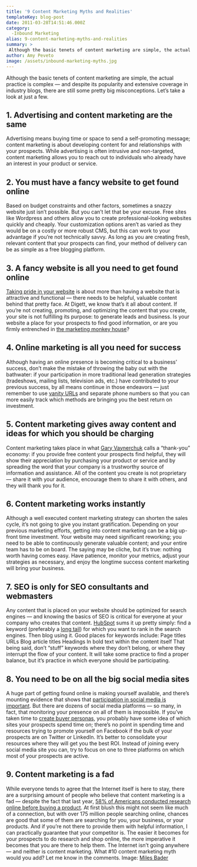 ```yaml
---
title: '9 Content Marketing Myths and Realities'
templateKey: blog-post
date: 2011-03-28T14:51:46.000Z
category: 
  -Inbound Marketing
alias: 9-content-marketing-myths-and-realities
summary: > 
 Although the basic tenets of content marketing are simple, the actual practice is complex — and despite its popularity and extensive coverage in industry blogs, there are still some pretty big misconceptions. Let’s take a look at just a few.
author: Amy Peveto
image: /assets/inbound-marketing-myths.jpg
---
```


Although the basic tenets of content marketing are simple, the actual practice is complex — and despite its popularity and extensive coverage in industry blogs, there are still some pretty big misconceptions. Let’s take a look at just a few.

1\. Advertising and content marketing are the same
--------------------------------------------------

Advertising means buying time or space to send a self-promoting message; content marketing is about developing content for and relationships with your prospects. While advertising is often intrusive and non-targeted, content marketing allows you to reach out to individuals who already have an interest in your product or service.

2\. You must have a fancy website to get found online
-----------------------------------------------------

Based on budget constraints and other factors, sometimes a snazzy website just isn’t possible. But you can’t let that be your excuse. Free sites like Wordpress and others allow you to create professional-looking websites quickly and cheaply. Your customization options aren’t as varied as they would be on a costly or more robust CMS, but this can work to your advantage if you’re not technically savvy. As long as you are creating fresh, relevant content that your prospects can find, your method of delivery can be as simple as a free blogging platform.

3\. A fancy website is all you need to get found online
-------------------------------------------------------

[Taking pride in your website](/2010/06/07/take-pride-your-website) is about more than having a website that is attractive and functional — there needs to be helpful, valuable content behind that pretty face. At Digett, we know that’s it all about content. If you’re not creating, promoting, and optimizing the content that you create, your site is not fulfilling its purpose: to generate leads and business. Is your website a place for your prospects to find good information, or are you firmly entrenched in [the marketing monkey house](/2010/05/05/avoid-marketing-monkey-house)?   

4\. Online marketing is all you need for success    
----------------------------------------------------

Although having an online presence is becoming critical to a business’ success, don’t make the mistake of throwing the baby out with the bathwater: if your participation in more traditional lead generation strategies (tradeshows, mailing lists, television ads, etc.) have contributed to your previous success, by all means continue in those endeavors — just remember to use [vanity URLs](https://en.wikipedia.org/wiki/Vanity_URL) and separate phone numbers so that you can more easily track which methods are bringing you the best return on investment.

5\. Content marketing gives away content and ideas for which you should be charging
-----------------------------------------------------------------------------------

Content marketing takes place in what [Gary Vaynerchuk](https://www.garyvaynerchuk.com/) calls a “thank-you” economy: if you provide free content your prospects find helpful, they will show their appreciation by purchasing your product or service and by spreading the word that your company is a trustworthy source of information and assistance. All of the content you create is not proprietary — share it with your audience, encourage them to share it with others, and they will thank you for it.    

6\. Content marketing works instantly    
-----------------------------------------

Although a well executed content marketing strategy can shorten the sales cycle, it’s not going to give you instant gratification. Depending on your previous marketing efforts, getting into content marketing can be a big up-front time investment. Your website may need significant reworking; you need to be able to continuously generate valuable content; and your entire team has to be on board. The saying may be cliche, but it’s true: nothing worth having comes easy. Have patience, monitor your metrics, adjust your strategies as necessary, and enjoy the longtime success content marketing will bring your business.   

7\. SEO is only for SEO consultants and webmasters  
----------------------------------------------------

Any content that is placed on your website should be optimized for search engines — and knowing the basics of SEO is critical for everyone at your company who creates that content. [HubSpot](http://www.hubspot.com/) sums it up pretty simply: find a keyword (preferably a [long tail](http://blog.hubspot.com/blog/tabid/6307/bid/6002/Finding-Blue-Ocean-Keywords-A-Fresh-Look-At-The-Long-Tail.aspx)) for which you want to rank in the search engines. Then blog using it. Good places for keywords include: Page titles URLs Blog article titles Headings In bold text within the content itself That being said, don’t “stuff” keywords where they don’t belong, or where they interrupt the flow of your content. It will take some practice to find a proper balance, but it’s practice in which everyone should be participating.

8\. You need to be on all the big social media sites
----------------------------------------------------

A huge part of getting found online is making yourself available, and there’s mounting evidence that shows that [participation in social media is important](http://www.socialmediatoday.com/index.php?q=danshwabel/101219/some-very-interesting-personal-branding-statistics). But there are dozens of social media platforms — so many, in fact, that monitoring your presence on all of them is impossible. If you’ve taken time to [create buyer personas](/2010/08/31/better-market-targeting-through-buyer-persona), you probably have some idea of which sites your prospects spend time on; there’s no point in spending time and resources trying to promote yourself on Facebook if the bulk of your prospects are on Twitter or LinkedIn. It’s better to consolidate your resources where they will get you the best ROI. Instead of joining every social media site you can, try to focus on one to three platforms on which most of your prospects are active.

9\. Content marketing is a fad
------------------------------

While everyone tends to agree that the Internet itself is here to stay, there are a surprising amount of people who believe that content marketing is a fad — despite the fact that last year, [58% of Americans conducted research online before buying a product](http://www.pewinternet.org/2010/09/29/online-product-research/). At first blush this might not seem like much of a connection, but with over 175 million people searching online, chances are good that some of them are searching for you, your business, or your products. And if you’re not there to provide them with helpful information, I can practically guarantee that your competitor is. The easier it becomes for your prospects to do research and shop online, the more imperative it becomes that you are there to help them. The Internet isn’t going anywhere — and neither is content marketing. What #10 content marketing myth would you add? Let me know in the comments. Image: [Miles Bader](http://www.flickr.com/people/52752867@N00)